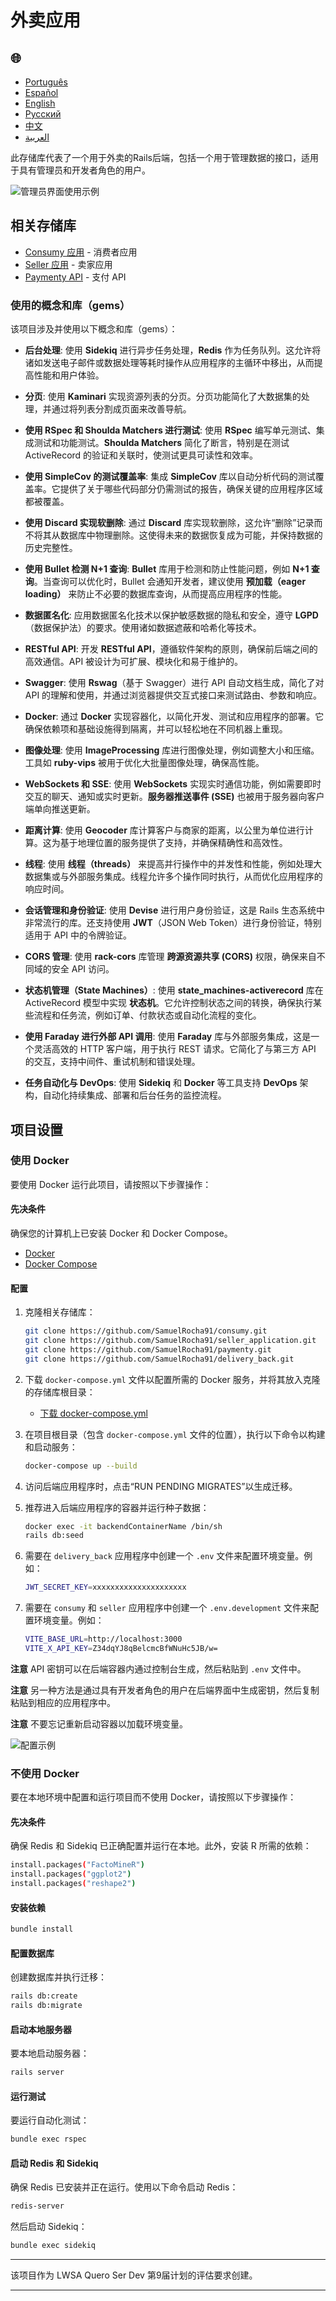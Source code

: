 # 外卖应用

<h2>🌐</h2>
<ul>
  <li><a href="https://github.com/SamuelRocha91/delivery_back" target="_blank">Português</a></li>
  <li><a href="https://github.com/SamuelRocha91/delivery_back/blob/main/README_es.md" target="_blank">Español</a></li>
  <li><a href="https://github.com/SamuelRocha91/delivery_back/blob/main/README_en.md" target="_blank">English</a></li>
  <li><a href="https://github.com/SamuelRocha91/delivery_back/blob/main/README_ru.md" target="_blank">Русский</a></li>
  <li><a href="https://github.com/SamuelRocha91/delivery_back/blob/main/README_ch.md" target="_blank">中文</a></li>
  <li><a href="https://github.com/SamuelRocha91/delivery_back/blob/main/README_ar.md" target="_blank">العربية</a></li>
</ul>

此存储库代表了一个用于外卖的Rails后端，包括一个用于管理数据的接口，适用于具有管理员和开发者角色的用户。

![管理员界面使用示例](./assets/admin.gif)

## 相关存储库

- [Consumy 应用](https://github.com/SamuelRocha91/consumy) - 消费者应用
- [Seller 应用](https://github.com/SamuelRocha91/seller_application) - 卖家应用
- [Paymenty API](https://github.com/SamuelRocha91/paymenty) - 支付 API

### 使用的概念和库（gems）

该项目涉及并使用以下概念和库（gems）：

- **后台处理**: 使用 **Sidekiq** 进行异步任务处理，**Redis** 作为任务队列。这允许将诸如发送电子邮件或数据处理等耗时操作从应用程序的主循环中移出，从而提高性能和用户体验。

- **分页**: 使用 **Kaminari** 实现资源列表的分页。分页功能简化了大数据集的处理，并通过将列表分割成页面来改善导航。

- **使用 RSpec 和 Shoulda Matchers 进行测试**: 使用 **RSpec** 编写单元测试、集成测试和功能测试。**Shoulda Matchers** 简化了断言，特别是在测试 ActiveRecord 的验证和关联时，使测试更具可读性和效率。

- **使用 SimpleCov 的测试覆盖率**: 集成 **SimpleCov** 库以自动分析代码的测试覆盖率。它提供了关于哪些代码部分仍需测试的报告，确保关键的应用程序区域都被覆盖。

- **使用 Discard 实现软删除**: 通过 **Discard** 库实现软删除，这允许“删除”记录而不将其从数据库中物理删除。这使得未来的数据恢复成为可能，并保持数据的历史完整性。

- **使用 Bullet 检测 N+1 查询**: **Bullet** 库用于检测和防止性能问题，例如 **N+1 查询**。当查询可以优化时，Bullet 会通知开发者，建议使用 **预加载（eager loading）** 来防止不必要的数据库查询，从而提高应用程序的性能。

- **数据匿名化**: 应用数据匿名化技术以保护敏感数据的隐私和安全，遵守 **LGPD**（数据保护法）的要求。使用诸如数据遮蔽和哈希化等技术。

- **RESTful API**: 开发 **RESTful API**，遵循软件架构的原则，确保前后端之间的高效通信。API 被设计为可扩展、模块化和易于维护的。

- **Swagger**: 使用 **Rswag**（基于 Swagger）进行 API 自动文档生成，简化了对 API 的理解和使用，并通过浏览器提供交互式接口来测试路由、参数和响应。

- **Docker**: 通过 **Docker** 实现容器化，以简化开发、测试和应用程序的部署。它确保依赖项和基础设施得到隔离，并可以轻松地在不同机器上重现。

- **图像处理**: 使用 **ImageProcessing** 库进行图像处理，例如调整大小和压缩。工具如 **ruby-vips** 被用于优化大批量图像处理，确保高性能。

- **WebSockets 和 SSE**: 使用 **WebSockets** 实现实时通信功能，例如需要即时交互的聊天、通知或实时更新。**服务器推送事件 (SSE)** 也被用于服务器向客户端单向推送更新。

- **距离计算**: 使用 **Geocoder** 库计算客户与商家的距离，以公里为单位进行计算。这为基于地理位置的服务提供了支持，并确保精确性和高效性。

- **线程**: 使用 **线程（threads）** 来提高并行操作中的并发性和性能，例如处理大数据集或与外部服务集成。线程允许多个操作同时执行，从而优化应用程序的响应时间。

- **会话管理和身份验证**: 使用 **Devise** 进行用户身份验证，这是 Rails 生态系统中非常流行的库。还支持使用 **JWT**（JSON Web Token）进行身份验证，特别适用于 API 中的令牌验证。

- **CORS 管理**: 使用 **rack-cors** 库管理 **跨源资源共享 (CORS)** 权限，确保来自不同域的安全 API 访问。

- **状态机管理（State Machines）**: 使用 **state_machines-activerecord** 库在 ActiveRecord 模型中实现 **状态机**。它允许控制状态之间的转换，确保执行某些流程和任务流，例如订单、付款状态或自动化流程的变化。

- **使用 Faraday 进行外部 API 调用**: 使用 **Faraday** 库与外部服务集成，这是一个灵活高效的 HTTP 客户端，用于执行 REST 请求。它简化了与第三方 API 的交互，支持中间件、重试机制和错误处理。

- **任务自动化与 DevOps**: 使用 **Sidekiq** 和 **Docker** 等工具支持 **DevOps** 架构，自动化持续集成、部署和后台任务的监控流程。

## 项目设置

### 使用 Docker

要使用 Docker 运行此项目，请按照以下步骤操作：

#### 先决条件

确保您的计算机上已安装 Docker 和 Docker Compose。

- [Docker](https://docs.docker.com/get-docker/)
- [Docker Compose](https://docs.docker.com/compose/install/)

#### 配置

1. 克隆相关存储库：

   ```sh
   git clone https://github.com/SamuelRocha91/consumy.git
   git clone https://github.com/SamuelRocha91/seller_application.git
   git clone https://github.com/SamuelRocha91/paymenty.git
   git clone https://github.com/SamuelRocha91/delivery_back.git
   ```

2. 下载 `docker-compose.yml` 文件以配置所需的 Docker 服务，并将其放入克隆的存储库根目录：

   - [下载 docker-compose.yml](https://drive.google.com/file/d/1kzs-DJGCvYImBQAqr1GI-zwoNha_b8tA/view?usp=drive_link)

3. 在项目根目录（包含 `docker-compose.yml` 文件的位置），执行以下命令以构建和启动服务：

   ```sh
   docker-compose up --build
   ```

4. 访问后端应用程序时，点击“RUN PENDING MIGRATES”以生成迁移。

5. 推荐进入后端应用程序的容器并运行种子数据：

   ```sh
   docker exec -it backendContainerName /bin/sh 
   rails db:seed
   ```

6. 需要在 `delivery_back` 应用程序中创建一个 `.env` 文件来配置环境变量。例如：

   ```sh
   JWT_SECRET_KEY=xxxxxxxxxxxxxxxxxxxxx
   ```

7. 需要在 `consumy` 和 `seller` 应用程序中创建一个 `.env.development` 文件来配置环境变量。例如：

   ```sh
   VITE_BASE_URL=http://localhost:3000
   VITE_X_API_KEY=Z34dqYJ8qBelcmcBfWNuHc5JB/w=
   ```

**注意** API 密钥可以在后端容器内通过控制台生成，然后粘贴到 `.env` 文件中。

**注意** 另一种方法是通过具有开发者角色的用户在后端界面中生成密钥，然后复制粘贴到相应的应用程序中。

**注意** 不要忘记重新启动容器以加载环境变量。

![配置示例](./assets/apikey.gif)

### 不使用 Docker

要在本地环境中配置和运行项目而不使用 Docker，请按照以下步骤操作：

#### 先决条件

确保 Redis 和 Sidekiq 已正确配置并运行在本地。此外，安装 R 所需的依赖：

```sh
install.packages("FactoMineR")
install.packages("ggplot2")
install.packages("reshape2")
```

#### 安装依赖

```sh
bundle install
```

#### 配置数据库

创建数据库并执行迁移：

```sh
rails db:create
rails db:migrate
```

#### 启动本地服务器

要本地启动服务器：

```sh
rails server
```

#### 运行测试

要运行自动化测试：

```sh
bundle exec rspec
```

#### 启动 Redis 和 Sidekiq

确保 Redis 已安装并正在运行。使用以下命令启动 Redis：

```sh
redis-server
```

然后启动 Sidekiq：

```sh
bundle exec sidekiq
```

---

该项目作为 LWSA Quero Ser Dev 第9届计划的评估要求创建。

---
